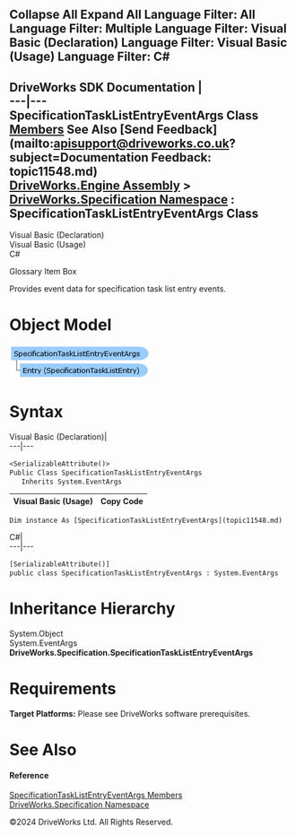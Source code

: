        

 Collapse All Expand All  Language Filter: All  Language Filter: Multiple  Language Filter: Visual Basic (Declaration) Language Filter: Visual Basic (Usage) Language Filter: C#  
---  
DriveWorks SDK Documentation  |   
---|---  
SpecificationTaskListEntryEventArgs Class   
[Members](topic11549.md) See Also [Send Feedback](mailto:apisupport@driveworks.co.uk?subject=Documentation Feedback: topic11548.md)  
[DriveWorks.Engine Assembly](topic2156.md) > [DriveWorks.Specification Namespace](topic10764.md) : SpecificationTaskListEntryEventArgs Class  
---  
  
Visual Basic (Declaration)    
Visual Basic (Usage)    
C# 

Glossary Item Box

Provides event data for specification task list entry events. 

# Object Model

![](dotnetdiagramimages/image589.png)

# Syntax

Visual Basic (Declaration)|   
---|---  
      
    
    <SerializableAttribute()>
    Public Class SpecificationTaskListEntryEventArgs 
       Inherits System.EventArgs  
  
Visual Basic (Usage)| Copy Code  
---|---  
      
    
    Dim instance As [SpecificationTaskListEntryEventArgs](topic11548.md)  
  
C#|   
---|---  
      
    
    [SerializableAttribute()]
    public class SpecificationTaskListEntryEventArgs : System.EventArgs   
  
# Inheritance Hierarchy

System.Object  
System.EventArgs  
**DriveWorks.Specification.SpecificationTaskListEntryEventArgs**  


# Requirements

**Target Platforms:** Please see DriveWorks software prerequisites.

# See Also

#### Reference

[SpecificationTaskListEntryEventArgs Members](topic11549.md)   
[DriveWorks.Specification Namespace](topic10764.md)

©2024 DriveWorks Ltd. All Rights Reserved.
